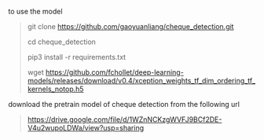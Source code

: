 to use the model 

> git clone https://github.com/gaoyuanliang/cheque_detection.git
>
> cd cheque_detection
>
> pip3 install -r requirements.txt
>
> wget https://github.com/fchollet/deep-learning-models/releases/download/v0.4/xception_weights_tf_dim_ordering_tf_kernels_notop.h5

download the pretrain model of cheque detection from the following url

> https://drive.google.com/file/d/1WZnNCKzgWVFJ9BCf2DE-V4u2wupoLDWa/view?usp=sharing

